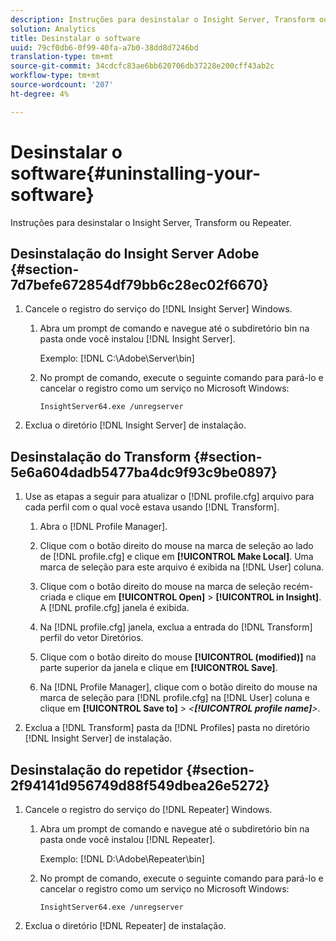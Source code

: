 ```yaml
---
description: Instruções para desinstalar o Insight Server, Transform ou Repeater.
solution: Analytics
title: Desinstalar o software
uuid: 79cf0db6-0f99-40fa-a7b0-38dd8d7246bd
translation-type: tm+mt
source-git-commit: 34cdcfc83ae6bb620706db37228e200cff43ab2c
workflow-type: tm+mt
source-wordcount: '207'
ht-degree: 4%

---
```



# Desinstalar o software{#uninstalling-your-software}

Instruções para desinstalar o Insight Server, Transform ou Repeater.

## Desinstalação do Insight Server Adobe {#section-7d7befe672854df79bb6c28ec02f6670}

1. Cancele o registro do serviço do [!DNL Insight Server] Windows.

   1. Abra um prompt de comando e navegue até o subdiretório bin na pasta onde você instalou [!DNL Insight Server].

      Exemplo: [!DNL C:\Adobe\Server\bin]

   1. No prompt de comando, execute o seguinte comando para pará-lo e cancelar o registro como um serviço no Microsoft Windows:

      ```
      InsightServer64.exe /unregserver
      ```

1. Exclua o diretório [!DNL Insight Server] de instalação.

## Desinstalação do Transform {#section-5e6a604dadb5477ba4dc9f93c9be0897}

1. Use as etapas a seguir para atualizar o [!DNL profile.cfg] arquivo para cada perfil com o qual você estava usando [!DNL Transform].

   1. Abra o [!DNL Profile Manager].
   1. Clique com o botão direito do mouse na marca de seleção ao lado de [!DNL profile.cfg] e clique em **[!UICONTROL Make Local]**. Uma marca de seleção para este arquivo é exibida na [!DNL User] coluna.

   1. Clique com o botão direito do mouse na marca de seleção recém-criada e clique em **[!UICONTROL Open]** > **[!UICONTROL in Insight]**. A [!DNL profile.cfg] janela é exibida.

   1. Na [!DNL profile.cfg] janela, exclua a entrada do [!DNL Transform] perfil do vetor Diretórios.

   1. Clique com o botão direito do mouse **[!UICONTROL (modified)]** na parte superior da janela e clique em **[!UICONTROL Save]**.

   1. Na [!DNL Profile Manager], clique com o botão direito do mouse na marca de seleção para [!DNL profile.cfg] na [!DNL User] coluna e clique em **[!UICONTROL Save to]** > *&lt;**[!UICONTROL profile name]**>*.

1. Exclua a [!DNL Transform] pasta da [!DNL Profiles] pasta no diretório [!DNL Insight Server] de instalação.

## Desinstalação do repetidor {#section-2f94141d956749d88f549dbea26e5272}

1. Cancele o registro do serviço do [!DNL Repeater] Windows.

   1. Abra um prompt de comando e navegue até o subdiretório bin na pasta onde você instalou [!DNL Repeater].

      Exemplo: [!DNL D:\Adobe\Repeater\bin]

   1. No prompt de comando, execute o seguinte comando para pará-lo e cancelar o registro como um serviço no Microsoft Windows:

      ```
      InsightServer64.exe /unregserver
      ```

1. Exclua o diretório [!DNL Repeater] de instalação.

